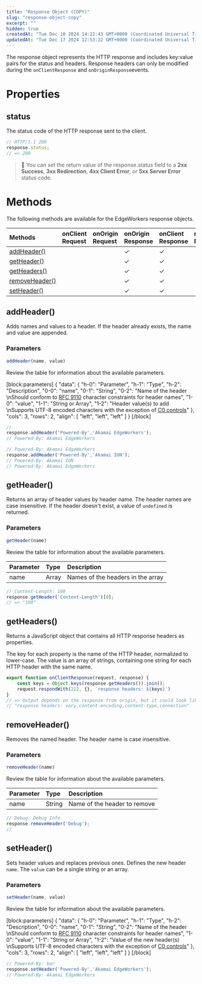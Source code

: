 ```yaml
---
title: "Response Object (COPY)"
slug: "response-object-copy"
excerpt: ""
hidden: true
createdAt: "Tue Dec 10 2024 14:22:43 GMT+0000 (Coordinated Universal Time)"
updatedAt: "Tue Dec 17 2024 12:53:32 GMT+0000 (Coordinated Universal Time)"
---
```

The response object represents the HTTP response and includes key:value pairs for the status and headers. Response headers can only be modified during the `onClientResponse` and `onOriginResponse`events.

<!--To prevent a 500 error response, limit the body string length to 2000 characters. If called multiple times, the event handler uses the most recent response.....-->

# Properties

## status

The status code of the HTTP response sent to the client. 

```javascript
// HTTP/1.1 200
response.status;
// => 200
```

> 📘 You can set the return value of the response.status field to a **2xx Success**, **3xx Redirection**, **4xx Client Error**, or **5xx Server Error** status code.

# Methods

The following methods are available for the EdgeWorkers response objects.

| Methods                                            | onClient Request | onOrigin Request | onOrigin Response | onClient Response | response Provider |
| :------------------------------------------------- | :--------------- | :--------------- | :---------------- | :---------------- | :---------------- |
| [addHeader()](doc:response-object#addheader)       |                  |                  | ✓                 | ✓                 |                   |
| [getHeader()](doc:response-object#getheader)       |                  |                  | ✓                 | ✓                 |                   |
| [getHeaders()](doc:response-object#getheaders)     |                  |                  | ✓                 | ✓                 |                   |
| [removeHeader()](doc:response-object#removeheader) |                  |                  | ✓                 | ✓                 |                   |
| [setHeader()](doc:response-object#setheader)       |                  |                  | ✓                 | ✓                 |                   |

## addHeader()

Adds names and values to a header. If the header already exists, the name and value are appended. 

### Parameters

```javascript
addHeader(name, value)
```

Review the table for information about the available parameters.

[block:parameters]
{
  "data": {
    "h-0": "Parameter",
    "h-1": "Type",
    "h-2": "Description",
    "0-0": "name",
    "0-1": "String",
    "0-2": "Name of the header  \nShould conform to [RFC 9110](https://www.rfc-editor.org/rfc/rfc9110) character constraints for header names",
    "1-0": "value",
    "1-1": "String or Array",
    "1-2": "Header value(s) to add  \nSupports UTF-8 encoded characters with the exception of [C0 controls](https://www.unicode.org/charts/PDF/U0000.pdf)"
  },
  "cols": 3,
  "rows": 2,
  "align": [
    "left",
    "left",
    "left"
  ]
}
[/block]


```javascript
//
response.addHeader('Powered-By','Akamai EdgeWorkers');
// Powered-By: Akamai EdgeWorkers
```

```javascript
// Powered-By: Akamai EdgeWorkers
response.addHeader('Powered-By','Akamai ION');
// Powered-By: Akamai ION 
// Powered-By: Akamai EdgeWorkers
```

## getHeader()

Returns an array of header values by header name. The header names are case insensitive. If the header doesn't exist, a value of `undefined` is returned.

### Parameters

```javascript
getHeader(name)
```

Review the table for information about the available parameters.

| Parameter | Type  | Description                       |
| :-------- | :---- | :-------------------------------- |
| name      | Array | Names of the headers in the array |

```javascript
// Content-Length: 100
response.getHeader('Content-Length')[0];
// => "100"
```

## getHeaders()

Returns a JavaScript object that contains all HTTP response headers as properties.

The key for each property is the name of the HTTP header, normalized to lower-case. The value is an array of strings, containing one string for each HTTP header with the same name.

```javascript
export function onClientResponse(request, response) {
    const keys = Object.keys(response.getHeaders()).join();
    request.respondWith(222, {}, `response headers: ${keys}`)
}
// => Output depends on the response from origin, but it could look like:
// "response headers: vary,content-encoding,content-type,connection"
```

## removeHeader()

Removes the named header. The header name is case insensitive.

### Parameters

```javascript
removeHeader(name)
```

Review the table for information about the available parameters.

| Parameter | Type   | Description                  |
| :-------- | :----- | :--------------------------- |
| name      | String | Name of the header to remove |

```javascript
// Debug: Debug Info
response.removeHeader('Debug');
//
```

## setHeader()

Sets header values and replaces previous ones. Defines the new header `name`. The `value` can be a single string or an array.

### Parameters

```javascript
setHeader(name, value)
```

Review the table for information about the available parameters.

[block:parameters]
{
  "data": {
    "h-0": "Parameter",
    "h-1": "Type",
    "h-2": "Description",
    "0-0": "name",
    "0-1": "String",
    "0-2": "Name of the header  \nShould conform to [RFC 9110](https://www.rfc-editor.org/rfc/rfc9110) character constraints for header names",
    "1-0": "value",
    "1-1": "String or Array",
    "1-2": "Value of the new header(s)  \nSupports UTF-8 encoded characters with the exception of [C0 controls](https://www.unicode.org/charts/PDF/U0000.pdf)"
  },
  "cols": 3,
  "rows": 2,
  "align": [
    "left",
    "left",
    "left"
  ]
}
[/block]


```javascript
// Powered-By: bar
response.setHeader('Powered-By','Akamai EdgeWorkers');
// Powered-By: Akamai EdgeWorkers
```
